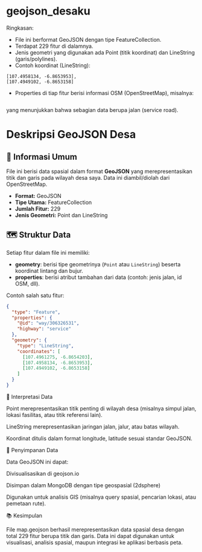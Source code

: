 # geojson_desaku
Ringkasan:
- File ini berformat GeoJSON dengan tipe FeatureCollection.
- Terdapat 229 fitur di dalamnya.
- Jenis geometri yang digunakan ada Point (titik koordinat) dan LineString (garis/polylines).
- Contoh koordinat (LineString):
```[107.4961275, -6.8654203],
[107.4958134, -6.8653953],
[107.4949102, -6.8653158]
```
- Properties di tiap fitur berisi informasi OSM (OpenStreetMap), misalnya:
```{ "@id": "way/306326531", "highway": "service" }
```
yang menunjukkan bahwa sebagian data berupa jalan (service road).

# Deskripsi GeoJSON Desa

## 📌 Informasi Umum
File ini berisi data spasial dalam format **GeoJSON** yang merepresentasikan titik dan garis pada wilayah desa saya. Data ini diambil/diolah dari OpenStreetMap.

- **Format:** GeoJSON
- **Tipe Utama:** FeatureCollection
- **Jumlah Fitur:** 229
- **Jenis Geometri:** Point dan LineString

## 🗺️ Struktur Data
Setiap fitur dalam file ini memiliki:
- **geometry**: berisi tipe geometrinya (`Point` atau `LineString`) beserta koordinat lintang dan bujur.
- **properties**: berisi atribut tambahan dari data (contoh: jenis jalan, id OSM, dll).

Contoh salah satu fitur:
```json
{
  "type": "Feature",
  "properties": {
    "@id": "way/306326531",
    "highway": "service"
  },
  "geometry": {
    "type": "LineString",
    "coordinates": [
      [107.4961275, -6.8654203],
      [107.4958134, -6.8653953],
      [107.4949102, -6.8653158]
    ]
  }
}
```
📍 Interpretasi Data

Point merepresentasikan titik penting di wilayah desa (misalnya simpul jalan, lokasi fasilitas, atau titik referensi lain).

LineString merepresentasikan jaringan jalan, jalur, atau batas wilayah.

Koordinat ditulis dalam format longitude, latitude sesuai standar GeoJSON.

💾 Penyimpanan Data

Data GeoJSON ini dapat:

Divisualisasikan di geojson.io

Disimpan dalam MongoDB dengan tipe geospasial (2dsphere)

Digunakan untuk analisis GIS (misalnya query spasial, pencarian lokasi, atau pemetaan rute).

📚 Kesimpulan

File map.geojson berhasil merepresentasikan data spasial desa dengan total 229 fitur berupa titik dan garis. Data ini dapat digunakan untuk visualisasi, analisis spasial, maupun integrasi ke aplikasi berbasis peta.
